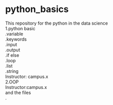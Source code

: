 # python_basics
This repository for the python in the data science <br>
1.python basic  <br>
.variable  <br>
.keywords   <br>
.input  <br>
.output  <br>
.if else  <br>
.loop  <br>
.list   <br>
.string  <br>
Instructor: campus.x   <br>
2.OOP  <br>
Instructor:campus.x  <br>
and the files <br>.

